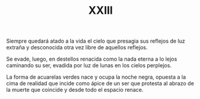 ﻿---
title: XXIII
categories:
- 111 sonetos
---

Siempre quedará atado a la vida
el cielo que presagia sus reflejos
de luz extraña y desconocida
otra vez libre de aquellos reflejos.

Se evade, luego, en destellos renacida
como la nada eterna a lo lejos
caminando su ser, evadida
por luz de lunas en los cielos perplejos.

La forma de acuarelas verdes nace
y ocupa la noche negra, opuesta
a la cima de realidad que incide
como ápice de un ser que protesta
al abrazo de la muerte que coincide
y desde todo el espacio renace.
